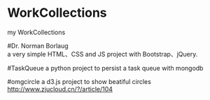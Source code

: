 # WorkCollections
my WorkCollections

#Dr. Norman Borlaug  
a very simple HTML、CSS and JS project with Bootstrap、jQuery.

#TaskQueue
a python project to persist a task queue with mongodb

#omgcircle
a d3.js project to show beatiful circles
http://www.zjucloud.cn/?/article/104

